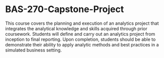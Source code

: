 # BAS-270-Capstone-Project

This course covers the planning and execution of an analytics project that integrates the analytical knowledge and skills acquired through prior coursework. Students will define and carry out an analytics project from inception to final reporting. Upon completion, students should be able to demonstrate their ability to apply analytic methods and best practices in a simulated business setting.
